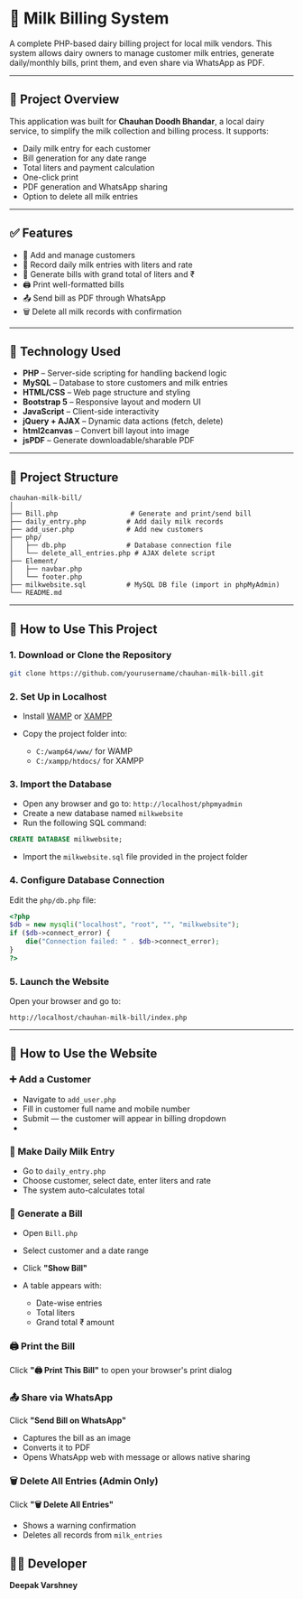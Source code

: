 # 🥛 Milk Billing System

A complete PHP-based dairy billing project for local milk vendors. This system allows dairy owners to manage customer milk entries, generate daily/monthly bills, print them, and even share via WhatsApp as PDF.

---

## 📌 Project Overview

This application was built for **Chauhan Doodh Bhandar**, a local dairy service, to simplify the milk collection and billing process. It supports:

* Daily milk entry for each customer
* Bill generation for any date range
* Total liters and payment calculation
* One-click print
* PDF generation and WhatsApp sharing
* Option to delete all milk entries

---

## ✅ Features

* 👥 Add and manage customers
* 📅 Record daily milk entries with liters and rate
* 🧾 Generate bills with grand total of liters and ₹
* 🖨️ Print well-formatted bills
* 📤 Send bill as PDF through WhatsApp
* 🗑️ Delete all milk records with confirmation

---

## 🧰 Technology Used

* **PHP** – Server-side scripting for handling backend logic
* **MySQL** – Database to store customers and milk entries
* **HTML/CSS** – Web page structure and styling
* **Bootstrap 5** – Responsive layout and modern UI
* **JavaScript** – Client-side interactivity
* **jQuery + AJAX** – Dynamic data actions (fetch, delete)
* **html2canvas** – Convert bill layout into image
* **jsPDF** – Generate downloadable/sharable PDF

---

## 📁 Project Structure

```
chauhan-milk-bill/
│
├── Bill.php                  # Generate and print/send bill
├── daily_entry.php          # Add daily milk records
├── add_user.php             # Add new customers
├── php/
│   ├── db.php               # Database connection file
│   └── delete_all_entries.php # AJAX delete script
├── Element/
│   ├── navbar.php
│   └── footer.php
├── milkwebsite.sql          # MySQL DB file (import in phpMyAdmin)
└── README.md
```

---

## 🧪 How to Use This Project

### 1. Download or Clone the Repository

```bash
git clone https://github.com/yourusername/chauhan-milk-bill.git
```

### 2. Set Up in Localhost

* Install [WAMP](https://www.wampserver.com/) or [XAMPP](https://www.apachefriends.org/index.html)
* Copy the project folder into:

  * `C:/wamp64/www/` for WAMP
  * `C:/xampp/htdocs/` for XAMPP

### 3. Import the Database

* Open any browser and go to: `http://localhost/phpmyadmin`
* Create a new database named `milkwebsite`
* Run the following SQL command:

```sql
CREATE DATABASE milkwebsite;
```

* Import the `milkwebsite.sql` file provided in the project folder

### 4. Configure Database Connection

Edit the `php/db.php` file:

```php
<?php
$db = new mysqli("localhost", "root", "", "milkwebsite");
if ($db->connect_error) {
    die("Connection failed: " . $db->connect_error);
}
?>
```

### 5. Launch the Website

Open your browser and go to:

```
http://localhost/chauhan-milk-bill/index.php
```

---

## 🦾 How to Use the Website

### ➕ Add a Customer

* Navigate to `add_user.php`
* Fill in customer full name and mobile number
* Submit — the customer will appear in billing dropdown
* 

### 🐄 Make Daily Milk Entry

* Go to `daily_entry.php`
* Choose customer, select date, enter liters and rate
* The system auto-calculates total

### 📅 Generate a Bill

* Open `Bill.php`
* Select customer and a date range
* Click **"Show Bill"**
* A table appears with:

  * Date-wise entries
  * Total liters
  * Grand total ₹ amount

### 🖨️ Print the Bill

Click **"🖨️ Print This Bill"** to open your browser's print dialog

### 📤 Share via WhatsApp

Click **"Send Bill on WhatsApp"**

* Captures the bill as an image
* Converts it to PDF
* Opens WhatsApp web with message or allows native sharing

### 🗑️ Delete All Entries (Admin Only)

Click **"🗑️ Delete All Entries"**

* Shows a warning confirmation
* Deletes all records from `milk_entries`

## 👨‍💻 Developer

**Deepak Varshney**
